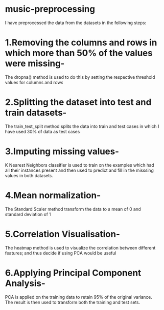 # music-preprocessing

I have preprocessed the data from the datasets in the following steps:

# 1.Removing the columns and rows in which more than 50% of the values were missing-
The dropna() method is used to do this by setting the respective threshold values for columns and rows

# 2.Splitting the dataset into test and train datasets-
The train_test_split method splits the data into train and test cases in which I have used 30% of data as test cases

# 3.Imputing missing values-
K Nearest Neighbors classifier is used to train on the examples which had all their instances present and then used to predict and fill in the misssing values in both datasets.

# 4.Mean normalization-
The Standard Scaler method transform the data to a mean of 0 and standard deviation of 1

# 5.Correlation Visualisation-
The heatmap method is used to visualize the correlation between different features; and thus decide if using PCA would be useful 

# 6.Applying Principal Component Analysis-
PCA is applied on the training data to retain 95% of the original variance. The result is then used to transform both the training and test sets.
